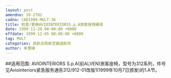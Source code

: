 ```yaml
---
layout: post
amendno: 39-2702
cadno: CAD1999-MULT-36
title: 检查/更换AVIOINTERIORSS.p.A旅客座椅横梁
date: 1999-11-29 00:00:00 +0800
effdate: 1999-12-05 00:00:00 +0800
tag: MULT
categories: 民航总局航空器适航司
author: 朱雪峰
---
```


##适用范围:
AVIOINTERIORS S.p.A(前ALVEN)旅客座椅，型号为312系列，件号见Aviointeriors紧急服务通告312/912-01改版1(1999年10月7日颁发)的1.A节。

